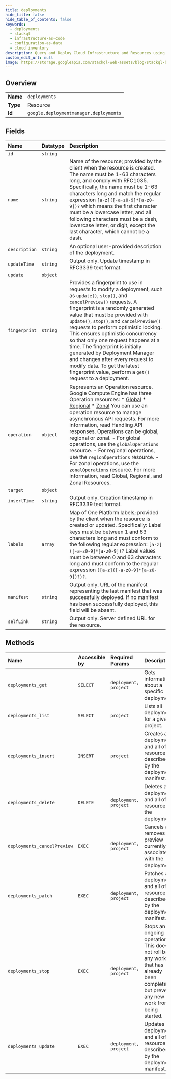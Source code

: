 ```yaml
---
title: deployments
hide_title: false
hide_table_of_contents: false
keywords:
  - deployments
  - stackql
  - infrastructure-as-code
  - configuration-as-data
  - cloud inventory
description: Query and Deploy Cloud Infrastructure and Resources using SQL
custom_edit_url: null
image: https://storage.googleapis.com/stackql-web-assets/blog/stackql-blog-post-featured-image.png
---
```

  
    

## Overview
<table><tbody>
<tr><td><b>Name</b></td><td><code>deployments</code></td></tr>
<tr><td><b>Type</b></td><td>Resource</td></tr>
<tr><td><b>Id</b></td><td><code>google.deploymentmanager.deployments</code></td></tr>
</tbody></table>

## Fields
| Name | Datatype | Description |
|:-----|:---------|:------------|
| `id` | `string` |  |
| `name` | `string` | Name of the resource; provided by the client when the resource is created. The name must be 1-63 characters long, and comply with RFC1035. Specifically, the name must be 1-63 characters long and match the regular expression `[a-z]([-a-z0-9]*[a-z0-9])?` which means the first character must be a lowercase letter, and all following characters must be a dash, lowercase letter, or digit, except the last character, which cannot be a dash. |
| `description` | `string` | An optional user-provided description of the deployment. |
| `updateTime` | `string` | Output only. Update timestamp in RFC3339 text format. |
| `update` | `object` |  |
| `fingerprint` | `string` | Provides a fingerprint to use in requests to modify a deployment, such as `update()`, `stop()`, and `cancelPreview()` requests. A fingerprint is a randomly generated value that must be provided with `update()`, `stop()`, and `cancelPreview()` requests to perform optimistic locking. This ensures optimistic concurrency so that only one request happens at a time. The fingerprint is initially generated by Deployment Manager and changes after every request to modify data. To get the latest fingerprint value, perform a `get()` request to a deployment. |
| `operation` | `object` | Represents an Operation resource. Google Compute Engine has three Operation resources: * [Global](/compute/docs/reference/rest/{$api_version}/globalOperations) * [Regional](/compute/docs/reference/rest/{$api_version}/regionOperations) * [Zonal](/compute/docs/reference/rest/{$api_version}/zoneOperations) You can use an operation resource to manage asynchronous API requests. For more information, read Handling API responses. Operations can be global, regional or zonal. - For global operations, use the `globalOperations` resource. - For regional operations, use the `regionOperations` resource. - For zonal operations, use the `zonalOperations` resource. For more information, read Global, Regional, and Zonal Resources. |
| `target` | `object` |  |
| `insertTime` | `string` | Output only. Creation timestamp in RFC3339 text format. |
| `labels` | `array` | Map of One Platform labels; provided by the client when the resource is created or updated. Specifically: Label keys must be between 1 and 63 characters long and must conform to the following regular expression: `[a-z]([-a-z0-9]*[a-z0-9])?` Label values must be between 0 and 63 characters long and must conform to the regular expression `([a-z]([-a-z0-9]*[a-z0-9])?)?`. |
| `manifest` | `string` | Output only. URL of the manifest representing the last manifest that was successfully deployed. If no manifest has been successfully deployed, this field will be absent. |
| `selfLink` | `string` | Output only. Server defined URL for the resource. |
## Methods
| Name | Accessible by | Required Params | Description |
|:-----|:--------------|:----------------|:------------|
| `deployments_get` | `SELECT` | `deployment, project` | Gets information about a specific deployment. |
| `deployments_list` | `SELECT` | `project` | Lists all deployments for a given project. |
| `deployments_insert` | `INSERT` | `project` | Creates a deployment and all of the resources described by the deployment manifest. |
| `deployments_delete` | `DELETE` | `deployment, project` | Deletes a deployment and all of the resources in the deployment. |
| `deployments_cancelPreview` | `EXEC` | `deployment, project` | Cancels and removes the preview currently associated with the deployment. |
| `deployments_patch` | `EXEC` | `deployment, project` | Patches a deployment and all of the resources described by the deployment manifest. |
| `deployments_stop` | `EXEC` | `deployment, project` | Stops an ongoing operation. This does not roll back any work that has already been completed, but prevents any new work from being started. |
| `deployments_update` | `EXEC` | `deployment, project` | Updates a deployment and all of the resources described by the deployment manifest. |
